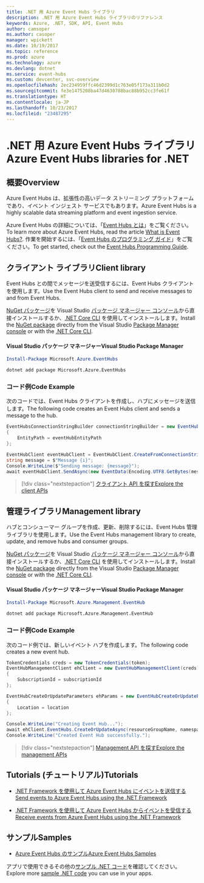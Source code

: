 ```yaml
---
title: .NET 用 Azure Event Hubs ライブラリ
description: .NET 用 Azure Event Hubs ライブラリのリファレンス
keywords: Azure, .NET, SDK, API, Event Hubs
author: camsoper
ms.author: casoper
manager: wpickett
ms.date: 10/19/2017
ms.topic: reference
ms.prod: azure
ms.technology: azure
ms.devlang: dotnet
ms.service: event-hubs
ms.custom: devcenter, svc-overview
ms.openlocfilehash: 2ec234959ffc46d2399d1c763e05f173a311b0d2
ms.sourcegitcommit: fe3e1475208ba47d4630788bac88b952cc3fe61f
ms.translationtype: HT
ms.contentlocale: ja-JP
ms.lasthandoff: 10/23/2017
ms.locfileid: "23487295"
---
```

# <a name="azure-event-hubs-libraries-for-net"></a><span data-ttu-id="61777-104">.NET 用 Azure Event Hubs ライブラリ</span><span class="sxs-lookup"><span data-stu-id="61777-104">Azure Event Hubs libraries for .NET</span></span>

## <a name="overview"></a><span data-ttu-id="61777-105">概要</span><span class="sxs-lookup"><span data-stu-id="61777-105">Overview</span></span>

<span data-ttu-id="61777-106">Azure Event Hubs は、拡張性の高いデータ ストリーミング プラットフォームであり、イベント インジェスト サービスでもあります。</span><span class="sxs-lookup"><span data-stu-id="61777-106">Azure Event Hubs is a highly scalable data streaming platform and event ingestion service.</span></span>

<span data-ttu-id="61777-107">Azure Event Hubs の詳細については、「[Event Hubs とは](/azure/event-hubs/event-hubs-what-is-event-hubs)」をご覧ください。</span><span class="sxs-lookup"><span data-stu-id="61777-107">To learn more about Azure Event Hubs, read the article [What is Event Hubs?](/azure/event-hubs/event-hubs-what-is-event-hubs).</span></span>  <span data-ttu-id="61777-108">作業を開始するには、「[Event Hubs のプログラミング ガイド](/azure/event-hubs/event-hubs-programming-guide)」をご覧ください。</span><span class="sxs-lookup"><span data-stu-id="61777-108">To get started, check out the [Event Hubs Programming Guide](/azure/event-hubs/event-hubs-programming-guide).</span></span>

## <a name="client-library"></a><span data-ttu-id="61777-109">クライアント ライブラリ</span><span class="sxs-lookup"><span data-stu-id="61777-109">Client library</span></span>

<span data-ttu-id="61777-110">Event Hubs との間でメッセージを送受信するには、Event Hubs クライアントを使用します。</span><span class="sxs-lookup"><span data-stu-id="61777-110">Use the Event Hubs client to send and receive messages to and from Event Hubs.</span></span>

<span data-ttu-id="61777-111">[NuGet パッケージ](https://www.nuget.org/packages/Microsoft.Azure.EventHubs)を Visual Studio [パッケージ マネージャー コンソール][PackageManager]から直接インストールするか、[.NET Core CLI][DotNetCLI] を使用してインストールします。</span><span class="sxs-lookup"><span data-stu-id="61777-111">Install the [NuGet package](https://www.nuget.org/packages/Microsoft.Azure.EventHubs) directly from the Visual Studio [Package Manager console][PackageManager] or with the [.NET Core CLI][DotNetCLI].</span></span>

#### <a name="visual-studio-package-manager"></a><span data-ttu-id="61777-112">Visual Studio パッケージ マネージャー</span><span class="sxs-lookup"><span data-stu-id="61777-112">Visual Studio Package Manager</span></span>

```powershell
Install-Package Microsoft.Azure.EventHubs
```

```bash
dotnet add package Microsoft.Azure.EventHubs
```

### <a name="code-example"></a><span data-ttu-id="61777-113">コード例</span><span class="sxs-lookup"><span data-stu-id="61777-113">Code Example</span></span>

<span data-ttu-id="61777-114">次のコードでは、Event Hubs クライアントを作成し、ハブにメッセージを送信します。</span><span class="sxs-lookup"><span data-stu-id="61777-114">The following code creates an Event Hubs client and sends a message to the hub.</span></span>

```csharp
EventHubsConnectionStringBuilder connectionStringBuilder = new EventHubsConnectionStringBuilder(eventHubConnectionString)
{
    EntityPath = eventHubEntityPath
};

EventHubClient eventHubClient = EventHubClient.CreateFromConnectionString(connectionStringBuilder.ToString());
string message = $"Message {i}";
Console.WriteLine($"Sending message: {message}");
await eventHubClient.SendAsync(new EventData(Encoding.UTF8.GetBytes(message)));
```

> [!div class="nextstepaction"]
> [<span data-ttu-id="61777-115">クライアント API を探す</span><span class="sxs-lookup"><span data-stu-id="61777-115">Explore the client APIs</span></span>](/dotnet/api/overview/azure/eventhub/client)

## <a name="management-library"></a><span data-ttu-id="61777-116">管理ライブラリ</span><span class="sxs-lookup"><span data-stu-id="61777-116">Management library</span></span>

<span data-ttu-id="61777-117">ハブとコンシューマー グループを作成、更新、削除するには、Event Hubs 管理ライブラリを使用します。</span><span class="sxs-lookup"><span data-stu-id="61777-117">Use the Event Hubs management library to create, update, and remove hubs and consumer groups.</span></span>

<span data-ttu-id="61777-118">[NuGet パッケージ](https://www.nuget.org/packages/Microsoft.Azure.Management.EventHub)を Visual Studio [パッケージ マネージャー コンソール][PackageManager]から直接インストールするか、[.NET Core CLI][DotNetCLI] を使用してインストールします。</span><span class="sxs-lookup"><span data-stu-id="61777-118">Install the [NuGet package](https://www.nuget.org/packages/Microsoft.Azure.Management.EventHub) directly from the Visual Studio [Package Manager console][PackageManager] or with the [.NET Core CLI][DotNetCLI].</span></span>

#### <a name="visual-studio-package-manager"></a><span data-ttu-id="61777-119">Visual Studio パッケージ マネージャー</span><span class="sxs-lookup"><span data-stu-id="61777-119">Visual Studio Package Manager</span></span>

```powershell
Install-Package Microsoft.Azure.Management.EventHub
```

```bash
dotnet add package Microsoft.Azure.Management.EventHub
```

### <a name="code-example"></a><span data-ttu-id="61777-120">コード例</span><span class="sxs-lookup"><span data-stu-id="61777-120">Code Example</span></span>

<span data-ttu-id="61777-121">次のコード例では、新しいイベント ハブを作成します。</span><span class="sxs-lookup"><span data-stu-id="61777-121">The following code creates a new event hub.</span></span>

```csharp
TokenCredentials creds = new TokenCredentials(token);
EventHubManagementClient ehClient = new EventHubManagementClient(creds)
{
    SubscriptionId = subscriptionId
};

EventHubCreateOrUpdateParameters ehParams = new EventHubCreateOrUpdateParameters()
{
    Location = location
};

Console.WriteLine("Creating Event Hub...");
await ehClient.EventHubs.CreateOrUpdateAsync(resourceGroupName, namespaceName, EventHubName, ehParams);
Console.WriteLine("Created Event Hub successfully.");
```

> [!div class="nextstepaction"]
> [<span data-ttu-id="61777-122">Management API を探す</span><span class="sxs-lookup"><span data-stu-id="61777-122">Explore the management APIs</span></span>](/dotnet/api/overview/azure/eventhub/management)

## <a name="tutorials"></a><span data-ttu-id="61777-123">Tutorials (チュートリアル)</span><span class="sxs-lookup"><span data-stu-id="61777-123">Tutorials</span></span>

* [<span data-ttu-id="61777-124">.NET Framework を使用して Azure Event Hubs にイベントを送信する</span><span class="sxs-lookup"><span data-stu-id="61777-124">Send events to Azure Event Hubs using the .NET Framework</span></span>](/azure/event-hubs/event-hubs-dotnet-framework-getstarted-send)

* [<span data-ttu-id="61777-125">.NET Framework を使用して Azure Event Hubs からイベントを受信する</span><span class="sxs-lookup"><span data-stu-id="61777-125">Receive events from Azure Event Hubs using the .NET Framework</span></span>](/azure/event-hubs/event-hubs-dotnet-framework-getstarted-receive-eph)

## <a name="samples"></a><span data-ttu-id="61777-126">サンプル</span><span class="sxs-lookup"><span data-stu-id="61777-126">Samples</span></span>

* [<span data-ttu-id="61777-127">Azure Event Hubs のサンプル</span><span class="sxs-lookup"><span data-stu-id="61777-127">Azure Event Hubs Samples</span></span>](https://github.com/Azure/azure-event-hubs/tree/master/samples)

<span data-ttu-id="61777-128">アプリで使用できるその他の[サンプル .NET コード](https://azure.microsoft.com/resources/samples/?platform=dotnet)を確認してください。</span><span class="sxs-lookup"><span data-stu-id="61777-128">Explore more [sample .NET code](https://azure.microsoft.com/resources/samples/?platform=dotnet) you can use in your apps.</span></span>

[PackageManager]: https://docs.microsoft.com/nuget/tools/package-manager-console
[DotNetCLI]: https://docs.microsoft.com/dotnet/core/tools/dotnet-add-package
